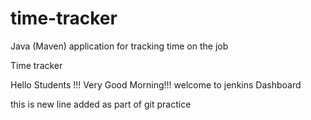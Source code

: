 # time-tracker
Java (Maven) application for tracking time on the job

Time tracker

Hello Students !!! Very Good Morning!!! welcome to jenkins Dashboard

this is new line added as part of git practice

